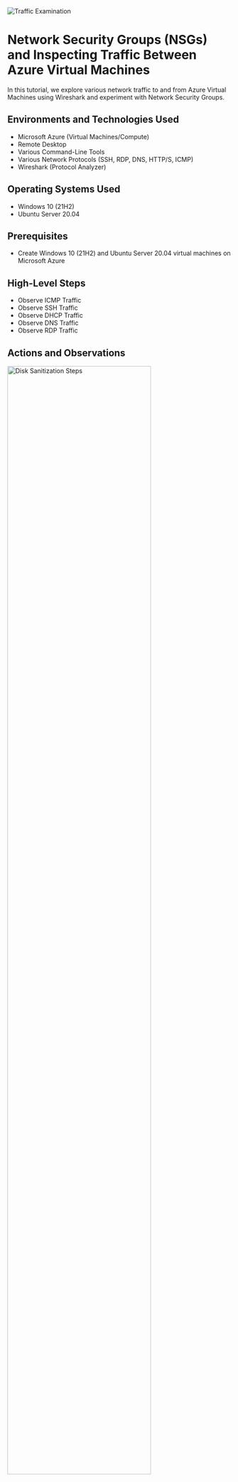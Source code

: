 
  <img src="https://i.imgur.com/Ua7udoS.png" alt="Traffic Examination"/>
</p>

<h1>Network Security Groups (NSGs) and Inspecting Traffic Between Azure Virtual Machines</h1>
In this tutorial, we explore various network traffic to and from Azure Virtual Machines using Wireshark and experiment with Network Security Groups. <br />


<h2>Environments and Technologies Used</h2>

- Microsoft Azure (Virtual Machines/Compute)
- Remote Desktop
- Various Command-Line Tools
- Various Network Protocols (SSH, RDP, DNS, HTTP/S, ICMP)
- Wireshark (Protocol Analyzer)

<h2>Operating Systems Used </h2>

- Windows 10 (21H2)
- Ubuntu Server 20.04

<h2>Prerequisites </h2>

- Create Windows 10 (21H2) and Ubuntu Server 20.04 virtual machines on Microsoft Azure

<h2>High-Level Steps</h2>

- Observe ICMP Traffic
- Observe SSH Traffic
- Observe DHCP Traffic
- Observe DNS Traffic
- Observe RDP Traffic

<h2>Actions and Observations</h2>

<p>
  <img src="https://i.imgur.com/jE4avGc.jpg" height="80%" width="80%" alt="Disk Sanitization Steps"/>
</p>
<p>
  <h3>Observe ICMP Traffic</h3>

  - Use Remote Desktop to connect to your Windows 10 Virtual Machine
  - Install Wireshark within your Windows 10 Virtual Machine
  - Open Wireshark and filter for ICMP traffic only
  - Retrieve the private IP address of the Ubuntu VM and attempt to ping it from within the Windows 10 VM
    - Observe ping requests and replies within Wireshark
  - From The Windows 10 VM, open the command line or PowerShell and attempt to ping a public website (such as www.google.com) and observe the traffic in Wireshark
  - Initiate a perpetual/non-stop ping from your Windows 10 VM to your Ubuntu VM
    - Open the Network Security Group your Ubuntu VM is using and disable incoming (inbound) ICMP traffic
    - Back in the Windows 10 VM, observe the ICMP traffic in Wireshark and the command line Ping activity
    - Re-enable ICMP traffic for the Network Security Group your Ubuntu VM is using
    - Back in the Windows 10 VM, observe the ICMP traffic in Wireshark and the command line Ping activity (should start working)
    - Stop the ping activity

</p>
<br />

<p>
  <img src="https://i.imgur.com/J0YnD3J.jpg" height="80%" width="80%" alt="Disk Sanitization Steps"/>
</p>
<p>
  <h3>Observe SSH Traffic</h3>

  - Back in Wireshark, filter for SSH traffic only
  - From your Windows 10 VM, “SSH into” your Ubuntu Virtual Machine (via its private IP address)
    - Type commands (username, pwd, etc.) into the Linux SSH connection and observe SSH traffic spam in Wireshark
    - Exit the SSH connection by typing ‘exit’ and pressing [Enter]

</p>
<br />

<p>
  <img src="https://i.imgur.com/nCCPjVw.jpg" height="80%" width="80%" alt="Disk Sanitization Steps"/>
</p>
<p>
  <h3>Observe DHCP Traffic</h3>

  - Back in Wireshark, filter for DHCP traffic only
  - From your Windows 10 VM, attempt to issue your VM a new IP address from the command line (ipconfig /renew)
    - Observe the DHCP traffic appearing in Wireshark

</p>
<br />

<p>
  <img src="https://i.imgur.com/bB8jYer.jpg" height="80%" width="80%" alt="Disk Sanitization Steps"/>
</p>
<p>
  <h3>Observe DNS Traffic</h3>

  - Back in Wireshark, filter for DNS traffic only
  - From your Windows 10 VM within a command line, use nslookup to see what google.com and disney.com’s IP addresses are
    - Observe the DNS traffic being shown in Wireshark
</p>

